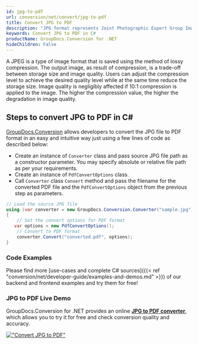 ```yaml
---
id: jpg-to-pdf
url: conversion/net/convert/jpg-to-pdf
title: Convert JPG to PDF
description: "JPG format represents Joint Photographic Expert Group Image File with .jpg extension. Learn how to convert JPG to PDF file programmatically in C# language using GroupDocs.Conversion for .NET library."
keywords: Convert JPG to PDF in C#
productName: GroupDocs.Conversion for .NET
hideChildren: False
---
```


A JPEG is a type of image format that is saved using the method of lossy compression. The output image, as result of compression, is a trade-off between storage size and image quality. Users can adjust the compression level to achieve the desired quality level while at the same time reduce the storage size. Image quality is negligibly affected if 10:1 compression is applied to the image.  The higher the compression value, the higher the degradation in image quality.

## Steps to convert JPG to PDF in C#

[GroupDocs.Conversion](https://products.groupdocs.com/conversion/net) allows developers to convert the JPG file to PDF format in an easy and intuitive way just using a few lines of code as described below:

* Create an instance of `Converter` class and pass source JPG file path as a constructor parameter. You may specify absolute or relative file path as per your requirements. 
* Create an instance of `PdfConvertOptions` class.
* Call `Converter` class `Convert` method and pass the filename for the converted PDF file and the `PdfConvertOptions` object from the previous step as parameters.

```csharp
// Load the source JPG file
using (var converter = new GroupDocs.Conversion.Converter("sample.jpg"))
{
    // Set the convert options for PDF format
   var options = new PdfConvertOptions();
    // Convert to PDF format
    converter.Convert("converted.pdf", options);
}
```

### Code Examples

Please find more [use-cases and complete C# sources]({{< ref "conversion/net/developer-guide/examples-and-demos.md" >}}) of our backend and frontend examples and try them for free!

### JPG to PDF Live Demo

GroupDocs.Conversion for .NET provides an online [**JPG to PDF converter**](https://products.groupdocs.app/conversion/jpg-to-pdf), which allows you to try it for free and check conversion quality and accuracy.

[!["Convert JPG to PDF"](conversion/net/images/convert-to-pdf/convert-jpg-to-pdf.png)](https://products.groupdocs.app/conversion/jpg-to-pdf)